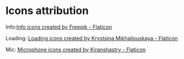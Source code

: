 

# Icons attribution

Info:<a href="https://www.flaticon.com/free-icons/info" title="info icons">Info icons created by Freepik - Flaticon</a>

Loading: <a href="https://www.flaticon.com/free-icons/loading" title="loading icons">Loading icons created by Krystsina Mikhailouskaya - Flaticon</a>

Mic: <a href="https://www.flaticon.com/free-icons/microphone" title="microphone icons">Microphone icons created by Kiranshastry - Flaticon</a>


